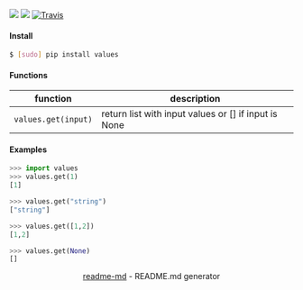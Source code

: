 [![](https://img.shields.io/pypi/pyversions/values.svg?longCache=True)](https://pypi.org/pypi/values/)
[![](https://img.shields.io/pypi/v/values.svg?maxAge=3600)](https://pypi.org/pypi/values/)
[![Travis](https://api.travis-ci.org/looking-for-a-job/values.py.svg?branch=master)](https://travis-ci.org/looking-for-a-job/values.py/)

#### Install
```bash
$ [sudo] pip install values
```

#### Functions
function|description
-|-
`values.get(input)`|return list with input values or [] if input is None

#### Examples
```python
>>> import values
>>> values.get(1)
[1]

>>> values.get("string")
["string"]

>>> values.get([1,2])
[1,2]

>>> values.get(None)
[]
```

<p align="center"><a href="https://pypi.org/project/readme-md/">readme-md</a> - README.md generator</p>